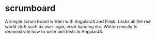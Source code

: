# scrumboard

A simple scrum board written with AngularJS and Flask. Lacks all the real world stuff such as user login, error handing etc. Written mostly to demonstrate how to write unit tests in AngularJS.
